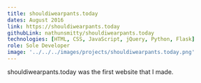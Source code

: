 ```yaml
---
title: shouldiwearpants.today
dates: August 2016
link: https://shouldiwearpants.today
githubLink: nathunsmitty/shouldiwearpants.today
technologies: [HTML, CSS, JavaScript, jQuery, Python, Flask]
role: Sole Developer
image: '../../../images/projects/shouldiwearpants.today.png'
---
```


shouldiwearpants.today was the first website that I made.
